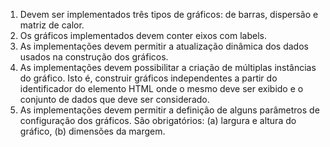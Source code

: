 1) Devem ser implementados três tipos de gráficos: de barras, dispersão e matriz de calor.
2) Os gráficos implementados devem conter eixos com labels.
3) As implementações devem permitir a atualização dinâmica dos dados usados na construção dos gráficos.
4) As implementações devem possibilitar a criação de múltiplas instâncias do gráfico. Isto é, construir gráficos independentes a partir do identificador do elemento HTML onde o mesmo deve ser exibido e o conjunto de dados que deve ser considerado.
5) As implementações devem permitir a definição de alguns parâmetros de configuração dos gráficos. São obrigatórios: 
     (a) largura e altura do gráfico, 
     (b) dimensões da margem.
